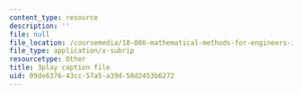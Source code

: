 ```yaml
---
content_type: resource
description: ''
file: null
file_location: /coursemedia/18-086-mathematical-methods-for-engineers-ii-spring-2006/09de637643cc57a5a39d58d2453b6272_xzUOJ-uQ8F0.vtt
file_type: application/x-subrip
resourcetype: Other
title: 3play caption file
uid: 09de6376-43cc-57a5-a39d-58d2453b6272
---
```

